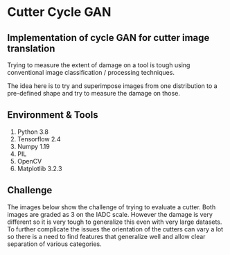 # Cutter Cycle GAN

## Implementation of cycle GAN for cutter image translation

Trying to measure the extent of damage on a tool is tough using conventional image classification / processing techniques.

The idea here is to try and superimpose images from one distribution to a pre-defined shape and try to measure the damage on those.

## Environment & Tools
1. Python 3.8
2. Tensorflow 2.4
3. Numpy 1.19
4. PIL
5. OpenCV
6. Matplotlib 3.2.3

## Challenge

The images below show the challenge of trying to evaluate a cutter. Both images are graded as 3 on the IADC scale. However the damage is very different so it is very tough to generalize this even with very large datasets. To further complicate the issues the orientation of the cutters can vary a lot so there is a need to find features that generalize well and allow clear separation of various categories.
